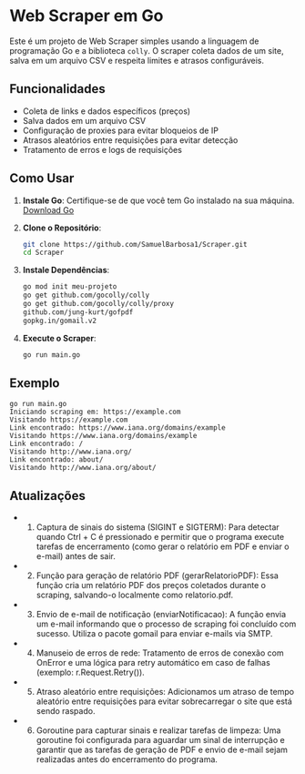 # Web Scraper em Go

Este é um projeto de Web Scraper simples usando a linguagem de programação Go e a biblioteca `colly`. O scraper coleta dados de um site, salva em um arquivo CSV e respeita limites e atrasos configuráveis.

## Funcionalidades

- Coleta de links e dados específicos (preços)
- Salva dados em um arquivo CSV
- Configuração de proxies para evitar bloqueios de IP
- Atrasos aleatórios entre requisições para evitar detecção
- Tratamento de erros e logs de requisições

## Como Usar

1. **Instale Go**: Certifique-se de que você tem Go instalado na sua máquina. [Download Go](https://golang.org/dl/)

2. **Clone o Repositório**:
    ```bash
    git clone https://github.com/SamuelBarbosa1/Scraper.git
    cd Scraper
    ```

3. **Instale Dependências**:
    ```bash
    go mod init meu-projeto
    go get github.com/gocolly/colly
    go get github.com/gocolly/colly/proxy
    github.com/jung-kurt/gofpdf
	gopkg.in/gomail.v2
    ```

4. **Execute o Scraper**:
    ```bash
    go run main.go
    ```
## Exemplo 

```
go run main.go
Iniciando scraping em: https://example.com
Visitando https://example.com
Link encontrado: https://www.iana.org/domains/example
Visitando https://www.iana.org/domains/example
Link encontrado: /
Visitando http://www.iana.org/
Link encontrado: about/
Visitando http://www.iana.org/about/
```

## Atualizações 
- 1. Captura de sinais do sistema (SIGINT e SIGTERM):
Para detectar quando Ctrl + C é pressionado e permitir que o programa execute tarefas de encerramento (como gerar o relatório em PDF e enviar o e-mail) antes de sair.

- 2. Função para geração de relatório PDF (gerarRelatorioPDF):
Essa função cria um relatório PDF dos preços coletados durante o scraping, salvando-o localmente como relatorio.pdf.

- 3. Envio de e-mail de notificação (enviarNotificacao):
    A função envia um e-mail informando que o processo de scraping foi concluído com sucesso.
    Utiliza o pacote gomail para enviar e-mails via SMTP.

- 4. Manuseio de erros de rede:
    Tratamento de erros de conexão com OnError e uma lógica para retry automático em caso de falhas (exemplo: r.Request.Retry()).

- 5. Atraso aleatório entre requisições:
    Adicionamos um atraso de tempo aleatório entre requisições para evitar sobrecarregar o site que está sendo raspado.

- 6. Goroutine para capturar sinais e realizar tarefas de limpeza:
    Uma goroutine foi configurada para aguardar um sinal de interrupção e garantir que as tarefas de geração de PDF e envio de e-mail sejam realizadas antes do encerramento do programa.